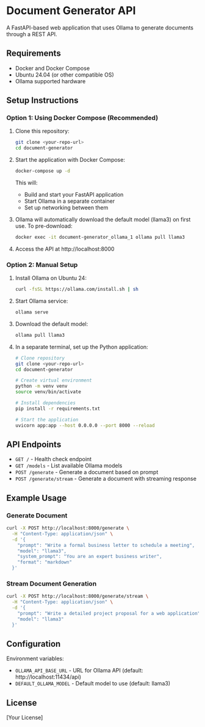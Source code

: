 # Document Generator API

A FastAPI-based web application that uses Ollama to generate documents through a REST API.

## Requirements

- Docker and Docker Compose
- Ubuntu 24.04 (or other compatible OS)
- Ollama supported hardware

## Setup Instructions

### Option 1: Using Docker Compose (Recommended)

1. Clone this repository:
   ```bash
   git clone <your-repo-url>
   cd document-generator
   ```

2. Start the application with Docker Compose:
   ```bash
   docker-compose up -d
   ```

   This will:
   - Build and start your FastAPI application
   - Start Ollama in a separate container
   - Set up networking between them

3. Ollama will automatically download the default model (llama3) on first use. To pre-download:
   ```bash
   docker exec -it document-generator_ollama_1 ollama pull llama3
   ```

4. Access the API at http://localhost:8000

### Option 2: Manual Setup

1. Install Ollama on Ubuntu 24:
   ```bash
   curl -fsSL https://ollama.com/install.sh | sh
   ```

2. Start Ollama service:
   ```bash
   ollama serve
   ```

3. Download the default model:
   ```bash
   ollama pull llama3
   ```

4. In a separate terminal, set up the Python application:
   ```bash
   # Clone repository
   git clone <your-repo-url>
   cd document-generator
   
   # Create virtual environment
   python -m venv venv
   source venv/bin/activate
   
   # Install dependencies
   pip install -r requirements.txt
   
   # Start the application
   uvicorn app:app --host 0.0.0.0 --port 8000 --reload
   ```

## API Endpoints

- `GET /` - Health check endpoint
- `GET /models` - List available Ollama models
- `POST /generate` - Generate a document based on prompt
- `POST /generate/stream` - Generate a document with streaming response

## Example Usage

### Generate Document

```bash
curl -X POST http://localhost:8000/generate \
  -H "Content-Type: application/json" \
  -d '{
    "prompt": "Write a formal business letter to schedule a meeting",
    "model": "llama3",
    "system_prompt": "You are an expert business writer",
    "format": "markdown"
  }'
```

### Stream Document Generation

```bash
curl -X POST http://localhost:8000/generate/stream \
  -H "Content-Type: application/json" \
  -d '{
    "prompt": "Write a detailed project proposal for a web application",
    "model": "llama3"
  }'
```

## Configuration

Environment variables:
- `OLLAMA_API_BASE_URL` - URL for Ollama API (default: http://localhost:11434/api)
- `DEFAULT_OLLAMA_MODEL` - Default model to use (default: llama3)

## License

[Your License]